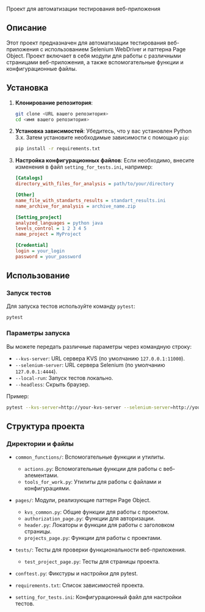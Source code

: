 Проект для автоматизации тестирования веб-приложения

## Описание

Этот проект предназначен для автоматизации тестирования веб-приложения с использованием Selenium WebDriver и паттерна Page Object.
Проект включает в себя модули для работы с различными страницами веб-приложения, а также вспомогательные функции и конфигурационные файлы.

## Установка

1. **Клонирование репозитория**:
   ```bash
   git clone <URL вашего репозитория>
   cd <имя вашего репозитория>
   ```

2. **Установка зависимостей**:
   Убедитесь, что у вас установлен Python 3.x. Затем установите необходимые зависимости с помощью `pip`:
   ```bash
   pip install -r requirements.txt
   ```

3. **Настройка конфигурационных файлов**:
   Если необходимо, внесите изменения в файл `setting_for_tests.ini`, например:
   ```ini
   [Catalogs]
   directory_with_files_for_analysis = path/to/your/directory

   [Other]
   name_file_with_standarts_results = standart_results.ini
   name_archive_for_analysis = archive_name.zip

   [Setting_project]
   analyzed_languages = python java
   levels_control = 1 2 3 4 5
   name_project = MyProject

   [Credential]
   login = your_login
   password = your_password
   ```

## Использование

### Запуск тестов

Для запуска тестов используйте команду `pytest`:
```bash
pytest
```

### Параметры запуска

Вы можете передать различные параметры через командную строку:
- `--kvs-server`: URL сервера KVS (по умолчанию `127.0.0.1:11000`).
- `--selenium-server`: URL сервера Selenium (по умолчанию `127.0.0.1:4444`).
- `--local-run`: Запуск тестов локально.
- `--headless`: Скрыть браузер.

Пример:
```bash
pytest --kvs-server=http://your-kvs-server --selenium-server=http://your-selenium-server --local-run --headless
```

## Структура проекта

### Директории и файлы

- `common_functions/`: Вспомогательные функции и утилиты.
  - `actions.py`: Вспомогательные функции для работы с веб-элементами.
  - `tools_for_work.py`: Утилиты для работы с файлами и конфигурациями.

- `pages/`: Модули, реализующие паттерн Page Object.
  - `kvs_common.py`: Общие функции для работы с проектом.
  - `authorization_page.py`: Функции для авторизации.
  - `header.py`: Локаторы и функции для работы с заголовком страницы.
  - `projects_page.py`: Функции для работы с проектами.

- `tests/`: Тесты для проверки функциональности веб-приложения.
  - `test_project_page.py`: Тесты для страницы проекта.

- `conftest.py`: Фикстуры и настройки для pytest.
- `requirements.txt`: Список зависимостей проекта.
- `setting_for_tests.ini`: Конфигурационный файл для настройки тестов.
